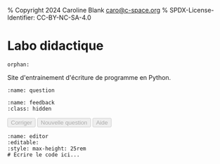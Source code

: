 % Copyright 2024 Caroline Blank <caro@c-space.org>
% SPDX-License-Identifier: CC-BY-NC-SA-4.0

# Labo didactique

```{metadata}
orphan:
```

<style>
#question pre,
#feedback pre {
    white-space: pre-wrap;
}
</style>

<script type="module">
import {domLoaded, text} from '../_static/tdoc/core.js';
import {decryptSecret, pageKey} from '../_static/tdoc/crypto.js';
import {findEditor} from '../_static/tdoc/editor.js';

// Décrypte les informations d'identification de l'API.
const token = await decryptSecret(await pageKey('key', 'nMHqoWnA0tvA'), {
    iv: 'WhVOIKndPgFcQp8x',
    data: 'cB2+NNx58sdf5faBu+65lYUit6U2HDWA9Tt110nr+NsHxCc/T9Ael+FrE1qmylZQfB' +
          'isbrRRQg46vAZL76Rk0cGAdWM43A82YImq59xOk5el2EMsRi2VIyVXOswoJbNQ',
});

// Exécute une requête JSON sur une API.
async function request(method, url, headers, body) {
    const resp = await fetch(url, {
        method, headers,
        body: body !== undefined ? JSON.stringify(body) : undefined,
        cache: 'no-cache', referrer: '',
    });
    if (resp.status !== 200) {
        throw Error(`Request failed: ${resp.status} ${resp.statusText}`);
    }
    return await resp.json();
}

const completionsURL =
    "https://im-api.proxy.c-space.net/1/ai/782/openai/chat/completions";
const conversation = {
    'model': 'llama3',
    'messages': [],
};

// Ajoute une question à la conversation.
async function ask(prompt) {
    conversation['messages'].push({'content': prompt, 'role': 'user'});
    const resp = await request('POST', completionsURL, {
        'Authorization': `Bearer ${token}`,
        'Content-Type': 'application/json',
    }, conversation);
    const msg = resp['choices'][0]['message'];
    conversation['messages'].push(msg);
    return msg['content'];
}

let level = 0;
const examples = [
    [`\ Écrire le programme python qui correspond à l'algorithme suivant:
La longueur vaut 10. La largeur vaut 5. Calculer et afficher l'aire du
rectangle
`,`Utiliser des variables et la fonction print.`],
    [`\
Écrire le programme python qui correspond à l'algorithme suivant:
Demander l'âge à l'utilisateur.
S'il a plus de 18 ans, afficher qu'il est majeur, sinon afficher qu'il est
mineur.
`, `Il ne doit contenir qu'un if et un else.`],
    [`\
Écrire le programme python qui correspond à l'algorithme suivant:
Demander l'âge à l'utilisateur.
S'il a moins de 16, afficher qu'il n'a pas le droit de boire d'alcool.
S'il a 16 ans et moins de 18 ans, afficher qu'il a le droit de boire du vin et
de la bière.
Sinon afficher qu'il a le droit de boire de l'alcool.
`, `Il doit contenir un elif.`],
    [`\
Écrire le programme python qui correspond à l'algorithme suivant:
Initialiser une variable compte_a_rebours à 10.
Tant que compte_a_rebours est plus grand que 0, afficher la valeur de
compte_a_rebours.
Soustraire 1 à compte_a_rebours.
Afficher 'BOOM'.
`, `Utiliser une boucle while.`],
        [`\
Écrire le programme python qui correspond à l'algorithme suivant:
Afficher les nombres de 1 à 50.
`, `Utiliser for i in range(n) avec un seul paramètre. Ne pas demander \
d'afficher des lettres.`]
];

await domLoaded;

const question = document.querySelector('#question pre');
const feedback = document.querySelector('#feedback');

const correct = document.querySelector('#correct');
const newQuestion = document.querySelector('#newQuestion');
const help = document.querySelector('#help');

// Exécute une fonction en bloquant les boutons.
async function blocking(fn) {
    correct.disabled = newQuestion.disabled = help.disabled = true;
    try {
        return await fn();
    } finally {
        correct.disabled = newQuestion.disabled = help.disabled = false;
    }
}

// Génère une nouvelle question.
async function generateQuestion() {
    question.replaceChildren(text("Génération d'une nouvelle question..."));
    const [ex, constraint] = examples[level];
    const q = await ask(`\
Génère un autre exercice du même genre que l'exemple suivant sans mentionner \
la condition dans l'énoncé, mais sois créatif ou pas.

${ex}

Cet exercice doit suivre la condition suivante: ${constraint}
Ne pas résoudre l'exemple et transmettre juste l'énoncé de l'exercice sans autre
commentaire.`);
    feedback.classList.add('hidden');
    question.replaceChildren(text(q));
}

correct.addEventListener('click', async () => {
    await blocking(async () => {
        // Obtient le code de l'utilisateur à partir de l'éditeur.
        const [editor, _] = findEditor(document.querySelector('#editor'));
        const code = editor.state.doc.toString();

        // Demande la correction de la réponse.
        const fb = await ask(`\
Si le code est vide, répondre "Tu n'as pas donné de réponse." \
Sans s'occuper de la gestion des erreurs et des fautes d'orthographe, le code \
contient-il des erreurs de syntaxe, d'exécution ou de logique?

${code}

Si un cas a été traité dans le if ou un elif précédent, il n'a pas besoin \
d'être répété, ce n'est donc pas une erreur.
Dans la boucle for i in range(n), la boucle s'effectue de 0 à (n-1).
S'il y a des erreurs, explique-les, mais ne donne pas la solution, sinon\
renvoie seulement ok et rien d'autre.\
`);
        if (fb === "ok") {
            feedback.querySelector('pre').replaceChildren("Correct!");
            feedback.classList.remove('hidden');
            if (!mistakeMade) {
                level += 1;
                conversation['messages'] = [];
            }
            if (level >= examples.length) {
                question.replaceChildren(text("Bravo, tu as terminé!"));
                newQuestion.disabled = correct.disabled = help.disabled = true;
                return;
            }
            mistakeMade = false;
            await generateQuestion();
        } else {
            mistakeMade = true;
            feedback.querySelector('pre').replaceChildren(text(fb));
            feedback.classList.remove('hidden');
        }
    });
});

newQuestion.addEventListener('click', async () => {
    await blocking(async () => {
        feedback.classList.add('hidden');
        await generateQuestion();
    });
});

help.addEventListener('click', async () => {
    await blocking(async () => {

        // Demande la solution de l'exercice.
        const helpResp = await ask(`\
Donne la solution de l'exercice en expliquant comment faire sans mentionner la \
condition.
`);

        feedback.querySelector('pre').replaceChildren(text(helpResp));
        feedback.classList.remove('hidden');

    });
    correct.disabled = true;
});

let mistakeMade = false;

await generateQuestion();
correct.disabled = newQuestion.disabled = help.disabled = false;
</script>

Site d'entrainement d'écriture de programme en Python.

```{code-block} text
:name: question
```

```{code-block} text
:name: feedback
:class: hidden
```

<button id="correct" class="tdoc-button" disabled>Corriger</button>
<button id="newQuestion" class="tdoc-button" disabled>Nouvelle question</button>
<button id="help" class="tdoc-button" disabled>Aide</button>

```{exec} python
:name: editor
:editable:
:style: max-height: 25rem
# Écrire le code ici...
```

